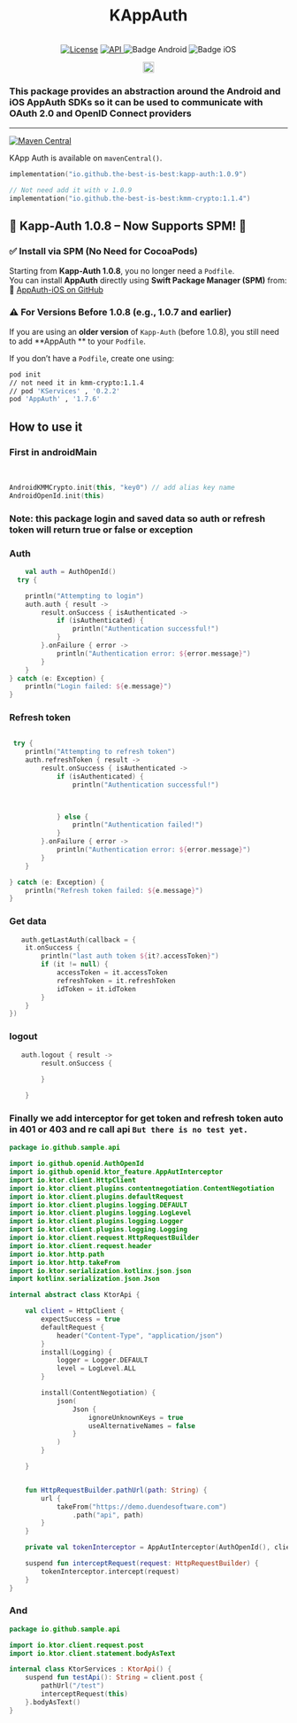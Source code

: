 <h1 align="center">KAppAuth</h1><br>

<div align="center">
<a href="https://opensource.org/licenses/Apache-2.0"><img alt="License" src="https://img.shields.io/badge/License-Apache%202.0-blue.svg"/></a>
<a href="https://android-arsenal.com/api?level=21" rel="nofollow">
    <img alt="API" src="https://img.shields.io/badge/API-21%2B-brightgreen.svg?style=flat" style="max-width: 100%;">
</a>
  <img src="https://img.shields.io/badge/Platform-Android-brightgreen.svg?logo=android" alt="Badge Android" />
  <img src="https://img.shields.io/badge/Platform-iOS%20%2F%20macOS-lightgrey.svg?logo=apple" alt="Badge iOS" />

<a href="https://github.com/the-best-is-best/"><img alt="Profile" src="https://img.shields.io/badge/github-%23181717.svg?&style=for-the-badge&logo=github&logoColor=white" height="20"/></a>
</div>

### This package provides an abstraction around the Android and iOS AppAuth SDKs so it can be used to communicate with OAuth 2.0 and OpenID Connect providers

<hr>

[![Maven Central](https://img.shields.io/maven-central/v/io.github.the-best-is-best/kapp-auth)](https://central.sonatype.com/artifact/io.github.the-best-is-best/kapp-auth)

KApp Auth is available on `mavenCentral()`.

```kotlin
implementation("io.github.the-best-is-best:kapp-auth:1.0.9")

// Not need add it with v 1.0.9
implementation("io.github.the-best-is-best:kmm-crypto:1.1.4")

```

## 📢 Kapp-Auth 1.0.8 – Now Supports SPM! 🚀

### ✅ **Install via SPM (No Need for CocoaPods)**

Starting from **Kapp-Auth 1.0.8**, you no longer need a `Podfile`.  
You can install **AppAuth** directly using **Swift Package Manager (SPM)** from:  
🔗 [AppAuth-iOS on GitHub](https://github.com/openid/AppAuth-iOS)

### ⚠️ **For Versions Before 1.0.8 (e.g., 1.0.7 and earlier)**

If you are using an **older version** of `Kapp-Auth` (before 1.0.8), you still need to add **AppAuth
** to your `Podfile`.

If you don’t have a `Podfile`, create one using:

```sh
pod init
// not need it in kmm-crypto:1.1.4
// pod 'KServices' , '0.2.2'
pod 'AppAuth' , '1.7.6'
```

## How to use it

### First in androidMain

<br>

```kotlin
AndroidKMMCrypto.init(this, "key0") // add alias key name
AndroidOpenId.init(this)
```

### Note: this package login and saved data so auth or refresh token will return true or false or exception

### Auth

```kotlin
    val auth = AuthOpenId()
  try {

    println("Attempting to login")
    auth.auth { result ->
        result.onSuccess { isAuthenticated ->
            if (isAuthenticated) {
                println("Authentication successful!")
            }
        }.onFailure { error ->
            println("Authentication error: ${error.message}")
        }
    }
} catch (e: Exception) {
    println("Login failed: ${e.message}")
}
```

### Refresh token

```kotlin

 try {
    println("Attempting to refresh token")
    auth.refreshToken { result ->
        result.onSuccess { isAuthenticated ->
            if (isAuthenticated) {
                println("Authentication successful!")
                


            } else {
                println("Authentication failed!")
            }
        }.onFailure { error ->
            println("Authentication error: ${error.message}")
        }
    }

} catch (e: Exception) {
    println("Refresh token failed: ${e.message}")
}
```

### Get data

```kotlin
   auth.getLastAuth(callback = {
    it.onSuccess {
        println("last auth token ${it?.accessToken}")
        if (it != null) {
            accessToken = it.accessToken
            refreshToken = it.refreshToken
            idToken = it.idToken
        }
    }
})
```

### logout

```kotlin
   auth.logout { result ->
        result.onSuccess {
        
        }

    }

```

### Finally we add interceptor for get token and refresh token auto in 401 or 403 and re call api ` But there is no test yet. `

```kotlin
package io.github.sample.api

import io.github.openid.AuthOpenId
import io.github.openid.ktor_feature.AppAutInterceptor
import io.ktor.client.HttpClient
import io.ktor.client.plugins.contentnegotiation.ContentNegotiation
import io.ktor.client.plugins.defaultRequest
import io.ktor.client.plugins.logging.DEFAULT
import io.ktor.client.plugins.logging.LogLevel
import io.ktor.client.plugins.logging.Logger
import io.ktor.client.plugins.logging.Logging
import io.ktor.client.request.HttpRequestBuilder
import io.ktor.client.request.header
import io.ktor.http.path
import io.ktor.http.takeFrom
import io.ktor.serialization.kotlinx.json.json
import kotlinx.serialization.json.Json

internal abstract class KtorApi {

    val client = HttpClient {
        expectSuccess = true
        defaultRequest {
            header("Content-Type", "application/json")
        }
        install(Logging) {
            logger = Logger.DEFAULT
            level = LogLevel.ALL
        }

        install(ContentNegotiation) {
            json(
                Json {
                    ignoreUnknownKeys = true
                    useAlternativeNames = false
                }
            )
        }

    }


    fun HttpRequestBuilder.pathUrl(path: String) {
        url {
            takeFrom("https://demo.duendesoftware.com")
                .path("api", path)
        }
    }

    private val tokenInterceptor = AppAutInterceptor(AuthOpenId(), client)

    suspend fun interceptRequest(request: HttpRequestBuilder) {
        tokenInterceptor.intercept(request)
    }
}

```

### And

```kotlin
package io.github.sample.api

import io.ktor.client.request.post
import io.ktor.client.statement.bodyAsText

internal class KtorServices : KtorApi() {
    suspend fun testApi(): String = client.post {
        pathUrl("/test")
        interceptRequest(this)
    }.bodyAsText()
}
```
